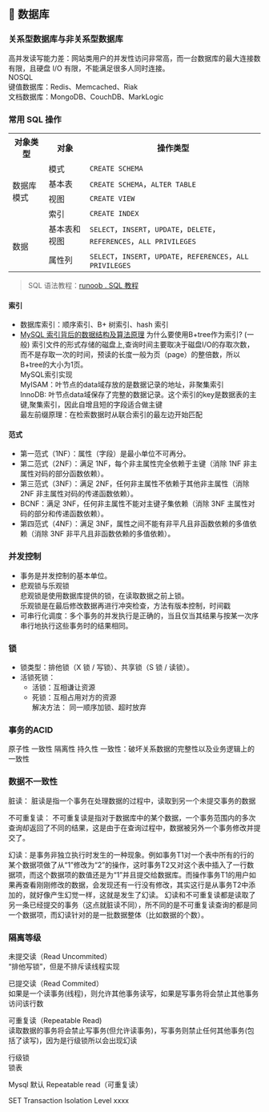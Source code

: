 ## 💾 数据库


### 关系型数据库与非关系型数据库

 高并发读写能力差：网站类用户的并发性访问非常高，而一台数据库的最大连接数有限，且硬盘 I/O 有限，不能满足很多人同时连接。  
 NOSQL  
 键值数据库：Redis、Memcached、Riak  
 文档数据库：MongoDB、CouchDB、MarkLogic  


### 常用 SQL 操作

<table>
  <tr>
    <th>对象类型</th>
    <th>对象</th>
    <th>操作类型</th>
  </tr>
  <tr>
    <td rowspan="4">数据库模式</td>
    <td>模式</td>
    <td><code>CREATE SCHEMA</code></td>
  </tr>
  <tr>
    <td>基本表</td>
    <td><code>CREATE SCHEMA</code>，<code>ALTER TABLE</code></td>
  </tr>
    <tr>
    <td>视图</td>
    <td><code>CREATE VIEW</code></td>
  </tr>
    <tr>
    <td>索引</td>
    <td><code>CREATE INDEX</code></td>
  </tr>
    <tr>
    <td rowspan="2">数据</td>
    <td>基本表和视图</td>
    <td><code>SELECT</code>，<code>INSERT</code>，<code>UPDATE</code>，<code>DELETE</code>，<code>REFERENCES</code>，<code>ALL PRIVILEGES</code></td>
  </tr>
    <tr>
    <td>属性列</td>
    <td><code>SELECT</code>，<code>INSERT</code>，<code>UPDATE</code>，<code>REFERENCES</code>，<code>ALL PRIVILEGES</code></td>
  </tr>
</table>

> SQL 语法教程：[runoob . SQL 教程](http://www.runoob.com/sql/sql-tutorial.html)



#### 索引

* 数据库索引：顺序索引、B+ 树索引、hash 索引
* [MySQL 索引背后的数据结构及算法原理](http://blog.codinglabs.org/articles/theory-of-mysql-index.html)
为什么要使用B+tree作为索引? (一般)
索引文件的形式存储的磁盘上,查询时间主要取决于磁盘I/O的存取次数，而不是存取一次的时间，预读的长度一般为页（page）的整倍数，所以B+tree的大小为1页。  
MySQL索引实现  
MyISAM：叶节点的data域存放的是数据记录的地址，非聚集索引  
InnoDB: 叶节点data域保存了完整的数据记录。这个索引的key是数据表的主键,聚集索引，因此自增且短的字段适合做主键  
最左前缀原理：在检索数据时从联合索引的最左边开始匹配  


#### 范式

* 第一范式（1NF）：属性（字段）是最小单位不可再分。
* 第二范式（2NF）：满足 1NF，每个非主属性完全依赖于主键（消除 1NF 非主属性对码的部分函数依赖）。
* 第三范式（3NF）：满足 2NF，任何非主属性不依赖于其他非主属性（消除 2NF 非主属性对码的传递函数依赖）。
* BCNF：满足 3NF，任何非主属性不能对主键子集依赖（消除 3NF 主属性对码的部分和传递函数依赖）。
* 第四范式（4NF）：满足 3NF，属性之间不能有非平凡且非函数依赖的多值依赖（消除 3NF 非平凡且非函数依赖的多值依赖）。



### 并发控制

* 事务是并发控制的基本单位。  
* 悲观锁与乐观锁  
  悲观锁是使用数据库提供的锁，在读取数据之前上锁。  
  乐观锁是在最后修改数据再进行冲突检查，方法有版本控制，时间戳
* 可串行化调度：多个事务的并发执行是正确的，当且仅当其结果与按某一次序串行地执行这些事务时的结果相同。  

### 锁
* 锁类型：排他锁（X 锁 / 写锁）、共享锁（S 锁 / 读锁）。
* 活锁死锁：
    * 活锁：互相谦让资源
    * 死锁：互相占用对方的资源  
解决方法： 同一顺序加锁、超时放弃

### 事务的ACID 
原子性 一致性 隔离性 持久性
一致性：破坏关系数据的完整性以及业务逻辑上的一致性

### 数据不一致性

脏读： 脏读是指一个事务在处理数据的过程中，读取到另一个未提交事务的数据

不可重复读： 不可重复读是指对于数据库中的某个数据，一个事务范围内的多次查询却返回了不同的结果，这是由于在查询过程中，数据被另外一个事务修改并提交了。

幻读：是事务非独立执行时发生的一种现象。例如事务T1对一个表中所有的行的某个数据项做了从“1”修改为“2”的操作，这时事务T2又对这个表中插入了一行数据项，而这个数据项的数值还是为“1”并且提交给数据库。而操作事务T1的用户如果再查看刚刚修改的数据，会发现还有一行没有修改，其实这行是从事务T2中添加的，就好像产生幻觉一样，这就是发生了幻读。
幻读和不可重复读都是读取了另一条已经提交的事务（这点就脏读不同），所不同的是不可重复读查询的都是同一个数据项，而幻读针对的是一批数据整体（比如数据的个数）。  

### 隔离等级  

未提交读（Read Uncommited）  
“排他写锁”，但是不排斥读线程实现  

已提交读（Read Commited）  
如果是一个读事务(线程)，则允许其他事务读写，如果是写事务将会禁止其他事务访问该行数  

可重复读（Repeatable Read)  
读取数据的事务将会禁止写事务(但允许读事务)，写事务则禁止任何其他事务(包括了读写)，因为是行级锁所以会出现幻读  

行级锁  
锁表  

Mysql 默认 Repeatable read（可重复读）  

SET Transaction Isolation Level xxxx  
<a id="design-pattern"></a>
